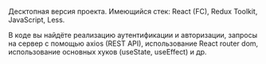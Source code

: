 Десктопная версия проекта. Имеющийся стек: React (FC), Redux Toolkit, JavaScript, Less. 


В коде вы найдёте реализацию аутентификации и авторизации, запросы на сервер с помощью axios (REST API), использование React router dom, использование основных хуков (useState, useEffect) и др. 

